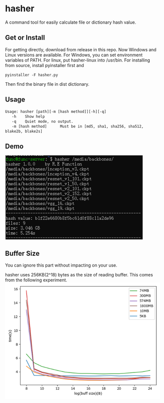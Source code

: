 # hasher
A command tool for easily calculate file or dictionary hash value.
## Get or Install
For getting directly, download from release in this repo. Now Windows and Linux versions are available.
For Windows, you can set environment variables of PATH. For linux, put hasher-linux into /usr/bin.
For installing from source, install pyinstaller first and
```
pyinstaller -F hasher.py
```
Then find the binary file in dist dictionary.
## Usage
```
Usage: hasher [path][-m [hash method]][-h][-q]
   -h    Show help
   -q    Quiet mode, no output.
   -m [hash method]      Must be in [md5, sha1, sha256, sha512, blake2b, blake2s]
```
## Demo
![](https://github.com/REFunction/hasher/blob/master/demo.png)
## Buffer Size
You can ignore this part without impacting on your use.

hasher uses 256KB(2^18) bytes as the size of reading buffer. This comes from the following experiment.
![](https://github.com/REFunction/hasher/blob/master/speed-test.png)
